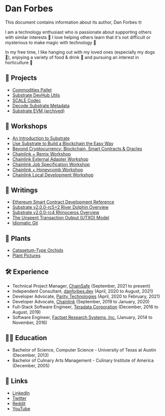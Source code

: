 # Dan Forbes

This document contains information about its author, Dan Forbes :nerd_face:

I am a technology enthusiast who is passionate about supporting others with similar interests :handshake: I love
helping others learn that it's not difficult or mysterious to make magic with technology :rocket:

In my free time, I like hanging out with my loved ones (especially my dogs :dog:), enjoying a variety of food & drink
:clinking_glasses: and pursuing an interest in horticulture :seedling:

## :construction_worker: Projects

- [Commodities Pallet](https://github.com/danforbes/pallet-nft)
- [Substrate DevHub Utils](https://github.com/danforbes/substrate-devhub-utils)
- [SCALE Codec](https://github.com/danforbes/scale-codec)
- [Decode Substrate Metadata](https://github.com/danforbes/decode-substrate-metadata)
- [Substrate EVM (archived)](https://github.com/danforbes/substrate-evm)

## :movie_camera: Workshops

- [An Introduction to Substrate](https://www.youtube.com/watch?v=YJwbpF6yROk)
- [Use Substrate to Build a Blockchain the Easy Way](https://docs.google.com/presentation/d/e/2PACX-1vQqSPTCMAXrXIpaVsManYMY-k1qEFbHNcI_ydtg9mqyoyD8OlnspqYMo7XCpt66Et8xML4fPhZ8AP27/pub#slide=id.g44a056a79b_0_206)
- [Beyond Cryptocurrency: Blockchain, Smart Contracts & Oracles](https://docs.google.com/document/d/e/2PACX-1vST1rrh5_R4VTjZV31R2tctIWeN3Nedc0RgLfPCmzrwUdJBV6zcBjqAqpySQJyrHe4m9h1_2_mIlaVB/pub)
- [Chainlink + Remix Workshop](https://docs.google.com/document/d/e/2PACX-1vTfuGrmqJO_il0PzZY5iU5_HtmiEExu5t7XHzrj6rRVKZnOdvy3fUJzlIlTgd-FMrUl2A-9T9ndP7Nj/pub)
- [Chainlink External Adapter Workshop](https://docs.google.com/document/d/e/2PACX-1vSlbBgXHatt1XOPthCHdJG2MlVP0Te9254kxLiCAE7R3yggzlwuVbPH5U8TSc1AjSCqy11ovhPPcQXL/pub)
- [Chainlink Job Specification Workshop](https://docs.google.com/document/d/e/2PACX-1vSjDxpyN7UMIjXeLC-kJy1-NNX5csI5bxq7vR8uAzt-9iSCd5AXsK_gWWXI2i_eKsZeADEMO9xZnMRP/pub)
- [Chainlink + Honeycomb Workshop](https://docs.google.com/document/d/e/2PACX-1vQzTVNGbLLrEVLMzf0pXbsvG_AFtFSDMmBfzngZtdNVsqr1mmEBcJN4-IF7qgrlZF4NjXAaZOV8bYiN/pub)
- [Chainlink Local Development Workshop](https://docs.google.com/document/d/e/2PACX-1vTHVZMteeUmPjQgcG2kaZOxnYTGSbS2ZHy-toB7Pqbbjwjfrs_irtMPs329oVO7M6u9qH8W2ssWKVUC/pub)

## :memo: Writings

- [Ethereum Smart Contract Development Reference](https://github.com/danforbes/danforbes/blob/master/writings/eth-dev.md)
- [Substrate v2.0.0-rc5+2 River Dolphin Overview](https://github.com/danforbes/danforbes/blob/master/writings/substrate-rc5%2B2.md)
- [Substrate v2.0.0-rc4 Rhinoceros Overview](https://github.com/danforbes/danforbes/blob/master/writings/substrate-rc4.md)
- [The Unspent Transaction Output (UTXO) Model](https://github.com/danforbes/danforbes/blob/master/writings/utxo.md)
- [Idiomatic Git](https://docs.google.com/document/u/1/d/e/2PACX-1vTyWJ2WZ4EAum_Cgf9athuJFkoaCCWue_56Ep9liKBzHGxYLPI1arTdDyxr1rk6iix7d6w8504x83Kg/pub)

## :seedling: Plants
- [Catasetum-Type Orchids](https://docs.google.com/presentation/d/e/2PACX-1vTs9lznFnMZoibRB1B3RRkCm1ugosPnV8tVBlVImOXoa0gQfVBstemobLRgCIG7290Mz9iZmjMhScJ2/pub?start=false&loop=true&delayms=5000)
- [Plant Pictures](https://photos.app.goo.gl/ws4CejPhtuAnFcFa6)

## :hammer_and_wrench: Experience

- Technical Project Manager, [ChainSafe](https://chainsafe.io/) (September, 2021 to present)
- Independent Consultant, [danforbes.dev](https://danforbes.dev/) (April, 2020 to August, 2021)
- Developer Advocate, [Parity Technologies](https://www.parity.io/) (April, 2020 to February, 2021)
- Developer Advocate, [Chainlink](https://chain.link/) (September, 2019 to January, 2020)
- Full-Stack Software Engineer, [Teradata Corporation](https://www.teradata.com/) (December, 2016 to August, 2019)
- Software Engineer, [Factset Research Systems, Inc.](https://www.factset.com/) (January, 2014 to November, 2016)

## :student: Education

- Bachelor of Science, Computer Science - University of Texas at Austin (December, 2013)
- Bachelor of Culinary Arts Management - Culinary Institute of America (December, 2005)

## :link: Links

- [LinkedIn](https://www.linkedin.com/in/danfforbes/)
- [Twitter](https://twitter.com/danforbesdev)
- [Reddit](https://www.reddit.com/user/danforbesdev)
- [YouTube](https://www.youtube.com/channel/UC-Z9fvZ1KNzaantH2rf3oxA)
